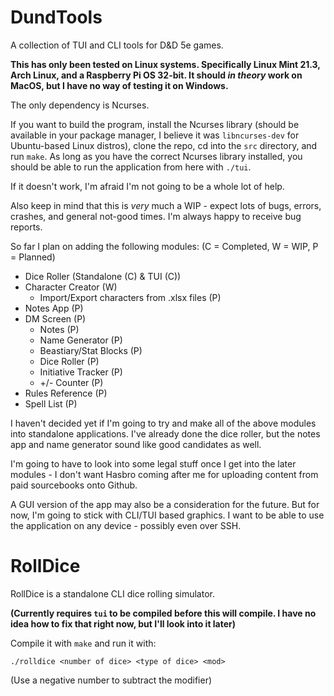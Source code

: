# DundTools
A collection of TUI and CLI tools for D&D 5e games.

**This has only been tested on Linux systems. Specifically Linux Mint 21.3, Arch Linux, and a Raspberry Pi OS 32-bit. It should *in theory* work on MacOS, but I have no way of testing it on Windows.**

The only dependency is Ncurses.

If you want to build the program, install the Ncurses library (should be available in your package manager, I believe it was `libncurses-dev` for Ubuntu-based Linux distros), clone the repo, cd into the `src` directory, and run `make`. As long as you have the correct Ncurses library installed, you should be able to run the application from here with `./tui`.

If it doesn't work, I'm afraid I'm not going to be a whole lot of help.

Also keep in mind that this is *very* much a WIP - expect lots of bugs, errors, crashes, and general not-good times. I'm always happy to receive bug reports.

So far I plan on adding the following modules:
(C = Completed, W = WIP, P = Planned)

- Dice Roller (Standalone (C) & TUI (C))
- Character Creator (W)
    - Import/Export characters from .xlsx files (P)
- Notes App (P)
- DM Screen (P)
    - Notes (P)
    - Name Generator (P)
    - Beastiary/Stat Blocks (P)
    - Dice Roller (P)
    - Initiative Tracker (P)
    - +/- Counter (P)
- Rules Reference (P)
- Spell List (P)

I haven't decided yet if I'm going to try and make all of the above modules into standalone applications. I've already done the dice roller, but the notes app and name generator sound like good candidates as well.

I'm going to have to look into some legal stuff once I get into the later modules - I don't want Hasbro coming after me for uploading content from paid sourcebooks onto Github.

A GUI version of the app may also be a consideration for the future. But for now, I'm going to stick with CLI/TUI based graphics. I want to be able to use the application on any device - possibly even over SSH.


# RollDice
RollDice is a standalone CLI dice rolling simulator.

**(Currently requires `tui` to be compiled before this will compile. I have no idea how to fix that right now, but I'll look into it later)**

Compile it with `make` and run it with:

`./rolldice <number of dice> <type of dice> <mod>`

(Use a negative number to subtract the modifier)
